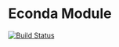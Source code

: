 # Econda Module
[![Build Status](https://travis-ci.org/spryker-eco/econda.svg?branch=development)](https://travis-ci.org/spryker-eco/econda)
